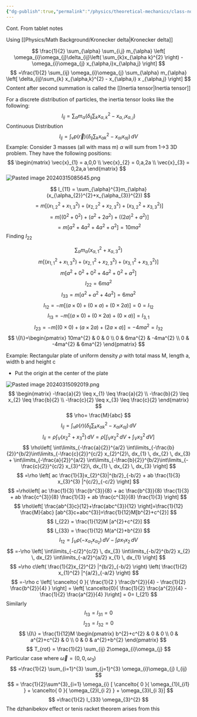 ```yaml
---
{"dg-publish":true,"permalink":"/physics/theoretical-mechanics/class-notes/2024-03-15-rigid-bodies-cont/"}
---
```


Cont. From tablet notes


Using [[Physics/Math Background/Kronecker delta\|Kronecker delta]]

$$
\frac{1}{2} \sum_{\alpha} \sum_{i,j} m_{\alpha} \left[ \omega_{i}\omega_{j}\delta_{ij}\left( \sum_{k}x_{\alpha k}^{2} \right) - \omega_{i}\omega_{j} x_{\alpha,i}x_{\alpha,j} \right]
$$
$$
=\frac{1}{2} \sum_{ij} \omega_{i}\omega_{j} \sum_{\alpha} m_{\alpha} \left[ \delta_{ij}\sum_{k} x_{\alpha,k}^{2} - x_{\alpha,i} x _{\alpha,j} \right]
$$
Content after second summation is called the [[Inertia tensor\|Inertia tensor]]

For a discrete distribution of particles, the inertia tensor looks like the following: 
$$
I_{ij} = \sum_{\alpha} m_{\alpha} \left( \delta_{ij} \sum_{k} x_{\alpha,k}^{2} - x_{\alpha,i} x_{\alpha,j} \right)
$$
Continuous Distribution
$$
	I_{ij} = \int _{v} p(\vec{r}) \left( \delta_{ij}\sum_{k} x_{\alpha k}^{2}-x_{\alpha i} x_{\alpha j} \right) \, dV
$$
Example: 
Consider 3 masses (all with mass m) $\alpha$ will sum from 1->3 3D problem. They have the following positions: 
$$
\begin{matrix}
\vec{x}_{1} = a,0,0 \\
\vec{x}_{2} = 0,a,2a \\
\vec{x}_{3} = 0,2a,a
\end{matrix}
$$
![Pasted image 20240315085645.png](/img/user/Pasted%20image%2020240315085645.png)

$$
I_{11} = \sum_{\alpha}^{3}m_{\alpha}(x_{\alpha_{2}}^{2}+x_{\alpha_{3}}^{2})
$$
$$
=m[(x_{1,2}^{2}+x_{1,3}^{2})+ (x_{2,2}^{2}+x_{2,3}^{2})+(x_{3,2}^{2}+x_{3,3}^{2})]
$$
$$
=m[(0^{2}+0^{2}) + (a^{2}+2a^{2}) + ((2a)^{2} + a^{2})]
$$
$$
=m[a^{2}+4a^{2}+4a^{2}+a^{2} ] = 10ma^{2}
$$
Finding $I_{22}$

$$
 \sum_{\alpha} m_{\alpha}(x_{\alpha,1}^{2}+x_{\alpha,3}^{2})
$$
$$
m[(x_{1,1}^{2}+x_{1,3}^{2})+(x^{2}_{2,1}+x_{2,3}^{2})+(x^{2}_{3,1} + x^{2}_{3,3})]
$$
$$
m[a^{2}+0^{2}+0^{2}+4a^{2}+0^{2}+a^{2}] 
$$
$$
I_{22}=6ma^{2}
$$
$$
I_{33} = m[a^{2}+a^{2}+4a^{2}] = 6ma^{2}
$$
$$
I_{12}=-m[(a \times 0) + (0 \times a)+ (0 \times 2a)] = 0 = I_{12}
$$
$$
I_{13} = -m[(a \times 0 ) + ( 0 \times 2a ) + (0 \times a ) ] = I_{3,1}
$$
$$
I_{23} = -m[(0 \times 0 ) + (a \times 2a) + ( 2a \times a)] = -4ma^{2}=I_{32}
$$
$$
\{I\}=\begin{pmatrix}
10ma^{2} & 0 & 0 \\
0 & 6ma^{2} & -4ma^{2} \\
0 & -4ma^{2} & 6ma^{2}
\end{pmatrix}
$$

Example:
Rectangular plate of uniform density $\rho$ with total mass M, length a, width b and height c
- Put the origin at the center of the plate 

![Pasted image 20240315092019.png](/img/user/Pasted%20image%2020240315092019.png)
$$
\begin{matrix}
-\frac{a}{2} \leq x_{1} \leq \frac{a}{2} \\
-\frac{b}{2} \leq x_{2} \leq \frac{b}{2} \\
-\frac{c}{2} \leq x_{3} \leq \frac{c}{2}
\end{matrix}
$$
$$
\rho= \frac{M}{abc}
$$
$$
I_{ij} = \int _{v} \rho(r) \left( \delta_{ij} \sum_{k} x_{\alpha k}^{2} - x_{\alpha i}x_{\alpha j} \right) \, dV 
$$
$$
I_{ii}=\rho \int _{V}(x^{2}_{2} + x_{3}^{2}) \, dV = \rho\left[ \int _{V} x_{2}^{2} \, dV +\int _{V} x_{3}^{2} \, dV  \right] 
$$
$$
\rho\left[ \int\limits_{-\frac{a}{2}}^{a/2} \int\limits_{-\frac{b}{2}}^{b/2}\int\limits_{-\frac{c}{2}}^{c/2}  x_{2}^{2}\, dx_{1}   \, dx_{2}  \, dx_{3} + \int\limits_{-\frac{a}{2}}^{a/2} \int\limits_{-\frac{b}{2}}^{b/2}\int\limits_{-\frac{c}{2}}^{c/2}  x_{3}^{2}\, dx_{1}   \, dx_{2}  \, dx_{3} \right]
$$
$$
=\rho \left[ ac \frac{1}{3}x_{2}^{3}|^{b/2}_{-b/2} + ab \frac{1}{3} x_{3}^{3} |^{c/2}_{-c/2} \right]
$$
$$
=\rho\left[ ac \frac{1}{3} \frac{b^{3}}{8} + ac \frac{b^{3}}{8} \frac{1}{3} + ab \frac{c^{3}}{8} \frac{1}{3} + ab \frac{c^{3}}{8} \frac{1}{3} \right]
$$
$$
\rho\left[ \frac{ab^{3}c}{12}+\frac{abc^{3}}{12} \right]=\frac{1}{12} \frac{M}{abc} [ab^{3}c+abc^{3}]=\frac{1}{12}M[b^{2}+c^{2}]
$$
$$
I_{22} = \frac{1}{12}M [a^{2}+c^{2}] 
$$
$$
I_{33} = \frac{1}{12} M(a^{2}+b^{2})
$$
$$
I_{12} = \int _{V}\rho(-x_{\alpha_{1}}x_{\alpha_{2}}) \, dV - \int \rho x_{1}x_{2} \, dV 
$$
$$
=-\rho \left[  \int\limits_{-c/2}^{c/2}  \, dx_{3} \int\limits_{-b/2}^{b/2} x_{2}  \, dx_{2} \int\limits_{-a/2}^{a/2} x_{1}  \, dx_{1}    \right]
$$
$$
=\rho c\left( \frac{1}{2}x_{2}^{2} |^{b/2}_{-b/2} \right) \left( \frac{1}{2} x_{1}^{2} |^{a/2}_{-a/2} \right)
$$
$$
=-\rho c \left[ \cancelto{ 0 }{ \frac{1}{2 } \frac{b^{2}}{4} - \frac{1}{2} \frac{b^{2}}{4} } \right] = \left[ \cancelto{0}{ \frac{1}{2} \frac{a^{2}}{4} -\frac{1}{2} \frac{a^{2}}{4}  }\right] = 0= I_{21}
$$
Similarly
$$
I_{13} = I_{31} = 0
$$
$$
I_{23} = I_{32} = 0 
$$
$$
\{I\} = \frac{1}{12}M 
\begin{pmatrix} 
b^{2}+c^{2} & 0 & 0 \\
0 & a^{2}+c^{2} & 0 \\
0 & 0 & a^{2}+b^{2}
\end{pmatrix}
$$
$$
T_{rot} = \frac{1}{2} \sum_{ij} 2\omega_{i}\omega_{j}
$$
Particular case where $\vec{\omega} = (0,0,\omega_{3})$
$$
=\frac{1}{2} \sum_{i=1}^{3} \sum_{j=1}^{3} \omega_{i}\omega_{j} I_{ij}
$$
$$
= \frac{1}{2}\sum^{3}_{i=1} \omega_{i} [ \cancelto{ 0 }{ \omega_{1}I_{i1} } + \cancelto{ 0 }{ \omega_{2}I_{i 2} } + \omega_{3}I_{i 3}]
$$
$$
=\frac{1}{2} I_{33} \omega_{3}^{2}
$$The dzhanibekov effect or tenis racket theorem arises from this 


